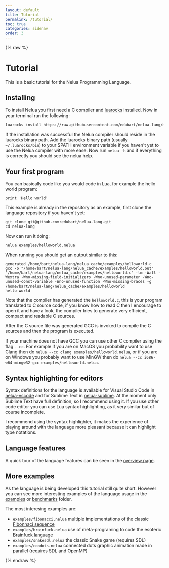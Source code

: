 ```yaml
---
layout: default
title: Tutorial
permalink: /tutorial/
toc: true
categories: sidenav
order: 3
---
```


{% raw %}

# Tutorial

This is a basic tutorial for the Nelua Programming Language.

## Installing

To install Nelua you first need a C compiler and [luarocks](https://luarocks.org/)
installed. Now in your terminal run the following:

```bash
luarocks install https://raw.githubusercontent.com/edubart/nelua-lang/master/rockspecs/nelua-dev-1.rockspec
```

If the installation was successful the Nelua compiler should reside in the luarocks binary path.
Add the luarocks binary path (usually `~/.luarocks/bin`) to your
$PATH environment variable if you haven't yet to use the Nelua compiler with more ease.
Now run `nelua -h` and if everything is correctly you should see the nelua help.

## Your first program

You can basically code like you would code in Lua, for example the hello world program:

```nelua
print 'Hello world'
```

This example is already in the repository as an example, first clone the language repository
if you haven't yet:

```
git clone git@github.com:edubart/nelua-lang.git
cd nelua-lang
```

Now can run it doing:
```sh
nelua examples/helloworld.nelua 
```

When running you should get an output similar to this:
```
generated /home/bart/nelua-lang/nelua_cache/examples/helloworld.c
gcc -o "/home/bart/nelua-lang/nelua_cache/examples/helloworld.out" "/home/bart/nelua-lang/nelua_cache/examples/helloworld.c" -lm -Wall -Wextra -Wno-missing-field-initializers -Wno-unused-parameter -Wno-unused-const-variable -Wno-unused-function -Wno-missing-braces -g
/home/bart/nelua-lang/nelua_cache/examples/helloworld
hello world
```

Note that the compiler has generated the `helloworld.c`,
this is your program translated to C source code,
if you know how to read C then I encourage to open it and have a look,
the compiler tries to generate very efficient, compact and readable C sources.

After the C source file was generated GCC is invoked to compile the C sources
and then the program is executed.

If your machine does not have GCC you can use other C compiler using the flag `--cc`. 
For example if you are on MacOS you probability want to use Clang then 
do `nelua --cc clang examples/helloworld.nelua`,
or if you are on Windows you probably want to use MinGW then
do `nelua --cc i686-w64-mingw32-gcc examples/helloworld.nelua`.

## Syntax highlighting for editors

Syntax definitions for the language is available for
Visual Studio Code in [nelua-vscode](https://github.com/edubart/nelua-vscode) and
for Sublime Text in [nelua-sublime](https://github.com/edubart/nelua-sublime).
At the moment only Sublime Text have full definition, so I recommend using it.
If you use other code editor you can use Lua syntax highlighting,
as it very similar but of course incomplete.

I recommend using the syntax highlighter, 
it makes the experience of playing around with the language more pleasant because
it can highlight type notations.

## Language features

A quick tour of the language features can be seen in the [overview page](/overview).

## More examples 

As the language is being developed this tutorial still quite short.
However you can see more interesting examples of the language usage in the
[examples](https://github.com/edubart/nelua-lang/tree/master/examples) or
[benchmarks](https://github.com/edubart/nelua-lang/tree/master/benchmarks) folder.

The most interesing examples are:
* `examples/fibonacci.nelua` multiple implementations of the classic [Fibonnaci sequence](https://en.wikipedia.org/wiki/Fibonacci_number)
* `examples/brainfuck.nelua` use of meta-programing to code the esoteric [Brainfuck language](https://en.wikipedia.org/wiki/Brainfuck)
* `examples/snakesdl.nelua` the classic Snake game (requires SDL)
* `examples/condots.nelua` connected dots graphic animation made in parallel (requires SDL and OpenMP)

{% endraw %}
